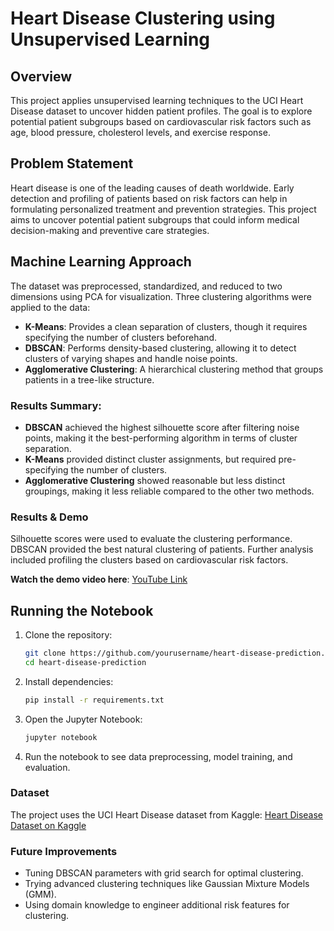 # Heart Disease Clustering using Unsupervised Learning

## Overview
This project applies unsupervised learning techniques to the UCI Heart Disease dataset to uncover hidden patient profiles. The goal is to explore potential patient subgroups based on cardiovascular risk factors such as age, blood pressure, cholesterol levels, and exercise response. 

## Problem Statement
Heart disease is one of the leading causes of death worldwide. Early detection and profiling of patients based on risk factors can help in formulating personalized treatment and prevention strategies. This project aims to uncover potential patient subgroups that could inform medical decision-making and preventive care strategies.

## Machine Learning Approach
The dataset was preprocessed, standardized, and reduced to two dimensions using PCA for visualization. Three clustering algorithms were applied to the data:

- **K-Means**: Provides a clean separation of clusters, though it requires specifying the number of clusters beforehand.
- **DBSCAN**: Performs density-based clustering, allowing it to detect clusters of varying shapes and handle noise points.
- **Agglomerative Clustering**: A hierarchical clustering method that groups patients in a tree-like structure.

### Results Summary:
- **DBSCAN** achieved the highest silhouette score after filtering noise points, making it the best-performing algorithm in terms of cluster separation.
- **K-Means** provided distinct cluster assignments, but required pre-specifying the number of clusters.
- **Agglomerative Clustering** showed reasonable but less distinct groupings, making it less reliable compared to the other two methods.

### Results & Demo
Silhouette scores were used to evaluate the clustering performance. DBSCAN provided the best natural clustering of patients. Further analysis included profiling the clusters based on cardiovascular risk factors.

**Watch the demo video here**: [YouTube Link](https://youtu.be/crhAs2YyhcQ?si=5ekPksPVGztAIbT_)

## Running the Notebook

1. Clone the repository:
   ```bash
   git clone https://github.com/yourusername/heart-disease-prediction.git
   cd heart-disease-prediction
2. Install dependencies:
   ```bash
   pip install -r requirements.txt
4. Open the Jupyter Notebook:
   ```bash
   jupyter notebook

5. Run the notebook to see data preprocessing, model training, and evaluation.

### Dataset
The project uses the UCI Heart Disease dataset from Kaggle: [Heart Disease Dataset on Kaggle](https://www.kaggle.com/datasets/redwankarimsony/heart-disease-data?resource=download)
### Future Improvements
- Tuning DBSCAN parameters with grid search for optimal clustering.
- Trying advanced clustering techniques like Gaussian Mixture Models (GMM).
- Using domain knowledge to engineer additional risk features for clustering.
